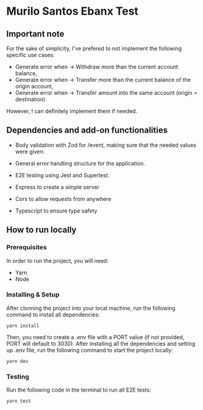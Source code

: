 # Murilo Santos Ebanx Test

## Important note

For the sake of simplicity, I've prefered to not implement the following specific use cases:

- Generate error when -> Withdraw more than the current account balance,
- Generate error when -> Transfer more than the current balance of the origin account,
- Generate error when -> Transfer amount into the same account (origin = destination).

However, I can definitely implement them if needed.

## Dependencies and add-on functionalities

- Body validation with Zod for /event, making sure that the needed values were given.
- General error handling structure for the application.
- E2E testing using Jest and Supertest.

- Express to create a simple server
- Cors to allow requests from anywhere
- Typescript to ensure type safety

## How to run locally

### Prerequisites

In order to run the project, you will need:

- Yarn
- Node

### Installing & Setup

After clonning the project into your local machine, run the following command to install all dependencies:

```
yarn install
```

Then, you need to create a .env file with a PORT value (if not provided, PORT will default to 3030).
After installing all the dependencies and setting up .env file, run the following command to start the project locally:

```
yarn dev
```

### Testing

Run the following code in the terminal to run all E2E tests:

```
yarn test
```
